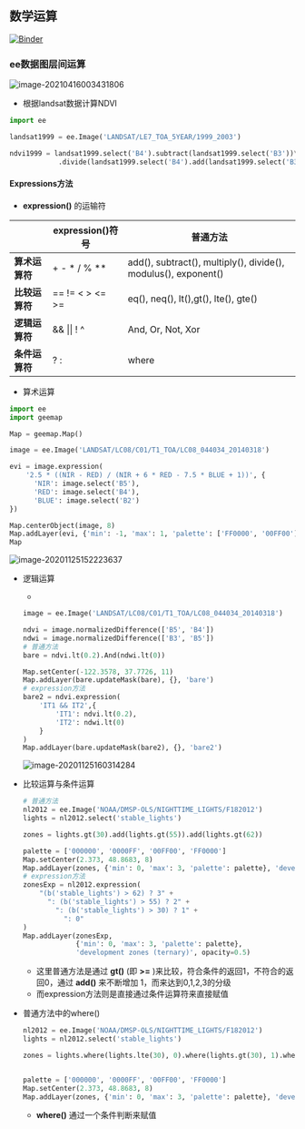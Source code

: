 ## 数学运算

[![Binder](https://notebooks.gesis.org/binder/badge_logo.svg)](https://notebooks.gesis.org/binder/v2/gh/monarch-beluga/Geemap_Tutorials/master?filepath=Image%2F04_%E6%95%B0%E5%AD%A6%E8%BF%90%E7%AE%97.ipynb)

### ee数据图层间运算

![image-20210416003431806](https://img2020.cnblogs.com/blog/2213660/202104/2213660-20210416003431953-219705653.png) 

- 根据landsat数据计算NDVI

```python
import ee

landsat1999 = ee.Image('LANDSAT/LE7_TOA_5YEAR/1999_2003')

ndvi1999 = landsat1999.select('B4').subtract(landsat1999.select('B3'))\
  			.divide(landsat1999.select('B4').add(landsat1999.select('B3')))
```



#### Expressions方法

- **expression()** 的运输符

|                | expression()符号 | 普通方法                                                     |
| -------------- | ---------------- | ------------------------------------------------------------ |
| **算术运算符** | + - * / % **     | add(), subtract(), multiply(), divide(), modulus(), exponent() |
| **比较运算符** | == != < > <= >=  | eq(), neq(), lt(),gt(), lte(), gte()                         |
| **逻辑运算符** | && \|\| ! ^      | And, Or, Not, Xor                                            |
| **条件运算符** | ? :              | where                                                        |

- 算术运算

```python
import ee
import geemap

Map = geemap.Map()

image = ee.Image('LANDSAT/LC08/C01/T1_TOA/LC08_044034_20140318')

evi = image.expression(
    '2.5 * ((NIR - RED) / (NIR + 6 * RED - 7.5 * BLUE + 1))', {
      'NIR': image.select('B5'),
      'RED': image.select('B4'),
      'BLUE': image.select('B2')
})

Map.centerObject(image, 8)
Map.addLayer(evi, {'min': -1, 'max': 1, 'palette': ['FF0000', '00FF00']})
Map
```

![image-20201125152223637](https://img2020.cnblogs.com/blog/2213660/202011/2213660-20201125152225224-613796152.png)



- 逻辑运算

  - 

  ```python
  image = ee.Image('LANDSAT/LC08/C01/T1_TOA/LC08_044034_20140318')
  
  ndvi = image.normalizedDifference(['B5', 'B4'])
  ndwi = image.normalizedDifference(['B3', 'B5'])
  # 普通方法
  bare = ndvi.lt(0.2).And(ndwi.lt(0))
  
  Map.setCenter(-122.3578, 37.7726, 11)
  Map.addLayer(bare.updateMask(bare), {}, 'bare')
  # expression方法
  bare2 = ndvi.expression(
      'IT1 && IT2',{
          'IT1': ndvi.lt(0.2),
          'IT2': ndwi.lt(0)
      }
  )
  Map.addLayer(bare.updateMask(bare2), {}, 'bare2')
  ```

  ![image-20201125160314284](https://img2020.cnblogs.com/blog/2213660/202011/2213660-20201125160315097-186473275.png)

- 比较运算与条件运算

  ```python
  # 普通方法
  nl2012 = ee.Image('NOAA/DMSP-OLS/NIGHTTIME_LIGHTS/F182012')
  lights = nl2012.select('stable_lights')
  
  zones = lights.gt(30).add(lights.gt(55)).add(lights.gt(62))
  
  palette = ['000000', '0000FF', '00FF00', 'FF0000']
  Map.setCenter(2.373, 48.8683, 8)
  Map.addLayer(zones, {'min': 0, 'max': 3, 'palette': palette}, 'development zones', opacity=0.5)
  # expression方法
  zonesExp = nl2012.expression(
      "(b('stable_lights') > 62) ? 3" +
        ": (b('stable_lights') > 55) ? 2" +
          ": (b('stable_lights') > 30) ? 1" +
            ": 0"
  )
  Map.addLayer(zonesExp,
               {'min': 0, 'max': 3, 'palette': palette},
               'development zones (ternary)', opacity=0.5)
  ```

  - 这里普通方法是通过 **gt()** (即 **>=** )来比较，符合条件的返回1，不符合的返回0，通过 **add()** 来不断增加 1，而来达到0,1,2,3的分级
  - 而expression方法则是直接通过条件运算符来直接赋值

- 普通方法中的where()

  ```python
  nl2012 = ee.Image('NOAA/DMSP-OLS/NIGHTTIME_LIGHTS/F182012')
  lights = nl2012.select('stable_lights')
  
  zones = lights.where(lights.lte(30), 0).where(lights.gt(30), 1).where(lights.gt(55), 2).where(lights.gt(62), 3)
  
  
  palette = ['000000', '0000FF', '00FF00', 'FF0000']
  Map.setCenter(2.373, 48.8683, 8)
  Map.addLayer(zones, {'min': 0, 'max': 3, 'palette': palette}, 'development zones', opacity=0.5)
  ```

  - **where()** 通过一个条件判断来赋值

